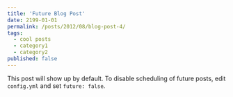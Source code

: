 ```yaml
---
title: 'Future Blog Post'
date: 2199-01-01
permalink: /posts/2012/08/blog-post-4/
tags:
  - cool posts
  - category1
  - category2
published: false
---
```


This post will show up by default. To disable scheduling of future posts, edit `config.yml` and set `future: false`.
